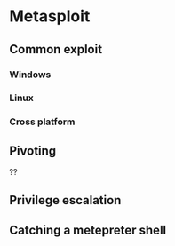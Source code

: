# Metasploit

## Common exploit

### Windows


### Linux


### Cross platform


## Pivoting
??

## Privilege escalation

## Catching a metepreter shell


